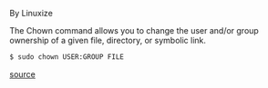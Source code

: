 By Linuxize

The Chown command allows you to change the user and/or group ownership of a given file, directory, or symbolic link.

```bash
$ sudo chown USER:GROUP FILE
```

[source](https://linuxize.com/post/linux-chown-command/)